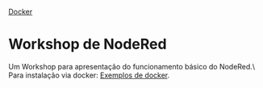 
[Docker](https://github.com/rogeriofontes/node-red-apis-workshop)

# Workshop de NodeRed

Um Workshop para apresentação do funcionamento básico do NodeRed.\ Para instalação via docker: [Exemplos de docker](https://github.com/rogeriofontes/node-red-apis-workshop).
